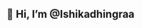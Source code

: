  👋 Hi, I’m @Ishikadhingraa
-
<!---
Ishikadhingraa/Ishikadhingraa is a ✨ special ✨ repository because its `README.md` (this file) appears on your GitHub profile.
You can click the Preview link to take a look at your changes.
--->
